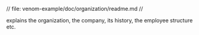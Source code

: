 // file: venom-example/doc/organization/readme.md
//

explains the organization, the company, its history,
the employee structure etc.